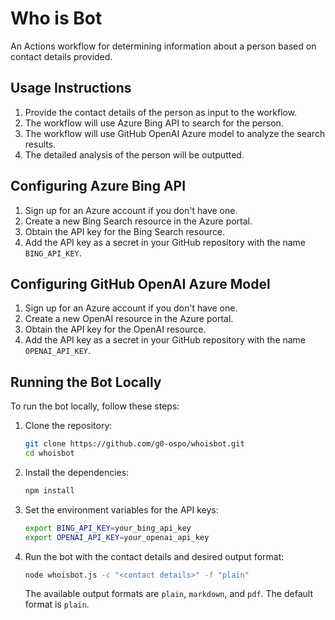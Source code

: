 # Who is Bot

An Actions workflow for determining information about a person based on contact details provided.

## Usage Instructions

1. Provide the contact details of the person as input to the workflow.
2. The workflow will use Azure Bing API to search for the person.
3. The workflow will use GitHub OpenAI Azure model to analyze the search results.
4. The detailed analysis of the person will be outputted.

## Configuring Azure Bing API

1. Sign up for an Azure account if you don't have one.
2. Create a new Bing Search resource in the Azure portal.
3. Obtain the API key for the Bing Search resource.
4. Add the API key as a secret in your GitHub repository with the name `BING_API_KEY`.

## Configuring GitHub OpenAI Azure Model

1. Sign up for an Azure account if you don't have one.
2. Create a new OpenAI resource in the Azure portal.
3. Obtain the API key for the OpenAI resource.
4. Add the API key as a secret in your GitHub repository with the name `OPENAI_API_KEY`.

## Running the Bot Locally

To run the bot locally, follow these steps:

1. Clone the repository:
   ```sh
   git clone https://github.com/g0-ospo/whoisbot.git
   cd whoisbot
   ```

2. Install the dependencies:
   ```sh
   npm install
   ```

3. Set the environment variables for the API keys:
   ```sh
   export BING_API_KEY=your_bing_api_key
   export OPENAI_API_KEY=your_openai_api_key
   ```

4. Run the bot with the contact details and desired output format:
   ```sh
   node whoisbot.js -c "<contact details>" -f "plain"
   ```

   The available output formats are `plain`, `markdown`, and `pdf`. The default format is `plain`.
